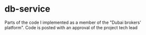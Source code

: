 # db-service
Parts of the code I implemented as a member of the "Dubai brokers' platform". Code is posted with an approval of the project tech lead
